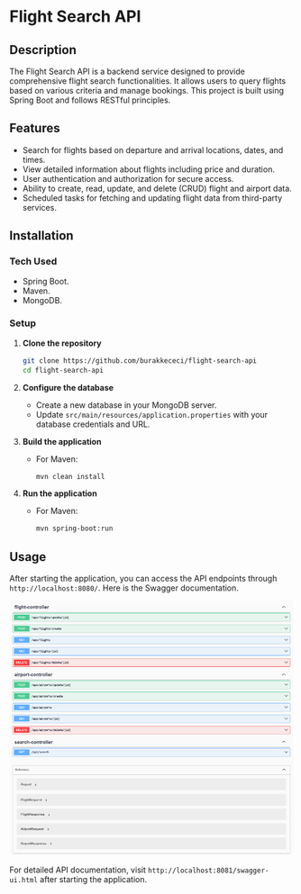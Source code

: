 # Flight Search API

## Description

The Flight Search API is a backend service designed to provide comprehensive flight search functionalities. It allows
users to query flights based on various criteria and manage bookings. This project is built using Spring Boot and
follows RESTful principles.

## Features

- Search for flights based on departure and arrival locations, dates, and times.
- View detailed information about flights including price and duration.
- User authentication and authorization for secure access.
- Ability to create, read, update, and delete (CRUD) flight and airport data.
- Scheduled tasks for fetching and updating flight data from third-party services.

## Installation

### Tech Used

- Spring Boot.
- Maven.
- MongoDB.

### Setup

1. **Clone the repository**
    ```bash
    git clone https://github.com/burakkececi/flight-search-api
    cd flight-search-api
    ```

2. **Configure the database**
    - Create a new database in your MongoDB server.
    - Update `src/main/resources/application.properties` with your database credentials and URL.

3. **Build the application**
    - For Maven:
        ```bash
        mvn clean install
        ```

4. **Run the application**
    - For Maven:
        ```bash
        mvn spring-boot:run
        ```

## Usage

After starting the application, you can access the API endpoints through `http://localhost:8080/`. 
Here is the Swagger documentation.

![alt text](https://github.com/burakkececi/flight-search-api/blob/3ef0891edaf2112717779b59da0ca83fe458cad5/swagger-img.png?raw=true)

For detailed API documentation, visit `http://localhost:8081/swagger-ui.html` after starting the application.
